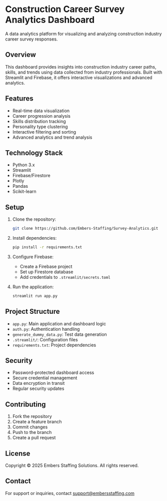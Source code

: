 # Construction Career Survey Analytics Dashboard

A data analytics platform for visualizing and analyzing construction industry career survey responses.

## Overview

This dashboard provides insights into construction industry career paths, skills, and trends using data collected from industry professionals. Built with Streamlit and Firebase, it offers interactive visualizations and advanced analytics.

## Features

- Real-time data visualization
- Career progression analysis
- Skills distribution tracking
- Personality type clustering
- Interactive filtering and sorting
- Advanced analytics and trend analysis

## Technology Stack

- Python 3.x
- Streamlit
- Firebase/Firestore
- Plotly
- Pandas
- Scikit-learn

## Setup

1. Clone the repository:
   ```bash
   git clone https://github.com/Embers-Staffing/Survey-Analytics.git
   ```

2. Install dependencies:
   ```bash
   pip install -r requirements.txt
   ```

3. Configure Firebase:
   - Create a Firebase project
   - Set up Firestore database
   - Add credentials to `.streamlit/secrets.toml`

4. Run the application:
   ```bash
   streamlit run app.py
   ```

## Project Structure

- `app.py`: Main application and dashboard logic
- `auth.py`: Authentication handling
- `generate_dummy_data.py`: Test data generation
- `.streamlit/`: Configuration files
- `requirements.txt`: Project dependencies

## Security

- Password-protected dashboard access
- Secure credential management
- Data encryption in transit
- Regular security updates

## Contributing

1. Fork the repository
2. Create a feature branch
3. Commit changes
4. Push to the branch
5. Create a pull request

## License

Copyright © 2025 Embers Staffing Solutions. All rights reserved.

## Contact

For support or inquiries, contact [support@embersstaffing.com](mailto:support@embersstaffing.com) 
